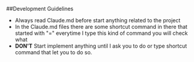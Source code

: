 ##Development Guidelines

- Always read Claude.md before start anything related to the project
- In the Claude.md files there are some shortcut command in there that started with "=" everytime I type this kind of command you will check what
- **DON'T** Start implement anything until I ask you to do or type shortcut command that let you to do so.
